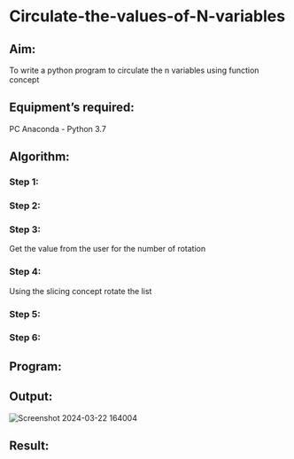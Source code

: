 # Circulate-the-values-of-N-variables
## Aim:
To write a python program to circulate the n variables using function concept
## Equipment’s required:
PC
Anaconda - Python 3.7
## Algorithm: 
### Step 1: 
### Step 2: 
### Step 3: 
Get the value from the user for the number of rotation
### Step 4: 
Using the slicing concept rotate the list

### Step 5: 
### Step 6: 
## Program:

## Output:
![Screenshot 2024-03-22 164004](https://github.com/ArchanaSharikalHarinarayanan/Circulate-the-values-of-N-variables/assets/147527586/722c5b55-9207-4c06-a661-fa32e51d6b93)

## Result:
